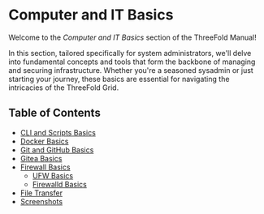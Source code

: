<h1> Computer and IT Basics </h1>

Welcome to the *Computer and IT Basics* section of the ThreeFold Manual! 

In this section, tailored specifically for system administrators, we'll delve into fundamental concepts and tools that form the backbone of managing and securing infrastructure. Whether you're a seasoned sysadmin or just starting your journey, these basics are essential for navigating the intricacies of the ThreeFold Grid.

<h2> Table of Contents </h2>

- [CLI and Scripts Basics](./cli_scripts_basics.md)
- [Docker Basics](./docker_basics.md)
- [Git and GitHub Basics](./git_github_basics.md)
- [Gitea Basics](./gitea.md)
- [Firewall Basics](./firewall_basics/firewall_basics.md)
  - [UFW Basics](./firewall_basics/ufw_basics.md)
  - [Firewalld Basics](./firewall_basics/firewalld_basics.md)
- [File Transfer](./file_transfer.md)
- [Screenshots](./screenshots.md)